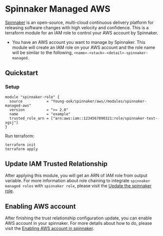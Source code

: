 # Spinnaker Managed AWS
[Spinnaker](https://spinnaker.io/) is an open-source, multi-cloud continuous delivery platform for releasing software changes with high velocity and confidence. This is a terraform module for an IAM role to control your AWS account by Spinnaker.

* You have an AWS account you want to manage by Spinnaker. This module will create an IAM role on your AWS account and the role name will be similar to the following, `<name>-<stack>-<detail>-spinnaker-managed`.

## Quickstart
### Setup
```hcl
module "spinnaker-role" {
  source           = "Young-ook/spinnaker/aws//modules/spinnaker-managed-aws"
  version          = ">= 2.0"
  name             = "example"
  trusted_role_arn = ["arn:aws:iam::1234567890321:role/spinnaker-test-xgsj"]
}
```
Run terraform:
```
terraform init
terraform apply
```
## Update IAM Trusted Relationship
After applying this module, you will get an ARN of IAM role from output variable. For more information about role chaining to integrate `spinnaker managed roles` with `spinnaker role`, please visit the [Update the spinnaker role](https://github.com/Young-ook/terraform-aws-spinnaker/blob/main/README.md#update-the-spinnaker-role).

## Enabling AWS account
After finishing the trust relationship configuration update, you can enable AWS account in your spinnaker. For more details about how to do, please visit the [Enabling AWS account in spinnaker](https://github.com/Young-ook/terraform-aws-spinnaker/blob/main/README.md#enabling-aws-account-in-spinnaker).
